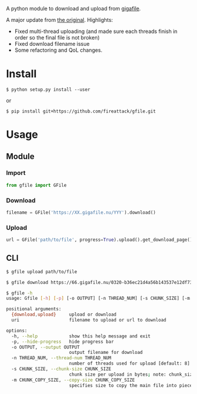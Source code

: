 A python module to download and upload from [gigafile](https://gigafile.nu/).

A major update from [the original](https://github.com/Sraq-Zit/gfile). Highlights:

* Fixed multi-thread uploading (and made sure each threads finish in order so the final file is not broken)
* Fixed download filename issue
* Some refactoring and QoL changes.

# Install
    $ python setup.py install --user
or

    $ pip install git+https://github.com/fireattack/gfile.git

# Usage
## Module
### Import
```py
from gfile import GFile
```
### Download
```py
filename = GFile('https://XX.gigafile.nu/YYY').download()
```

### Upload
```py
url = GFile('path/to/file', progress=True).upload().get_download_page()
```

## CLI
```bash
$ gfile upload path/to/file

$ gfile download https://66.gigafile.nu/0320-b36ec21d4a56b143537e12df7388a5367

$ gfile -h
usage: Gfile [-h] [-p] [-o OUTPUT] [-n THREAD_NUM] [-s CHUNK_SIZE] [-m CHUNK_COPY_SIZE] {download,upload} uri

positional arguments:
  {download,upload}     upload or download
  uri                   filename to upload or url to download

options:
  -h, --help            show this help message and exit
  -p, --hide-progress   hide progress bar
  -o OUTPUT, --output OUTPUT
                        output filename for download
  -n THREAD_NUM, --thread-num THREAD_NUM
                        number of threads used for upload [default: 8]
  -s CHUNK_SIZE, --chunk-size CHUNK_SIZE
                        chunk size per upload in bytes; note: chunk_size*thread will be loaded into memory [default: 100MB]
  -m CHUNK_COPY_SIZE, --copy-size CHUNK_COPY_SIZE
                        specifies size to copy the main file into pieces [default: 1MB]
```